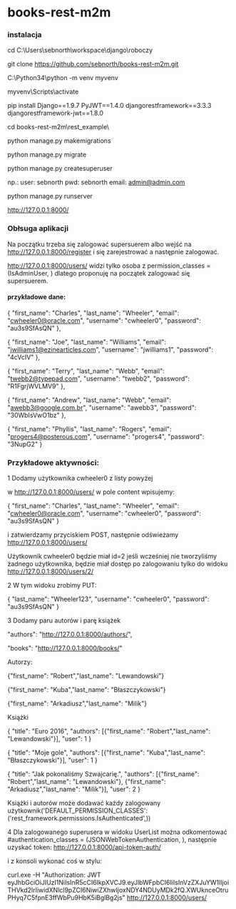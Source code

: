 # books-rest-m2m

### instalacja

cd C:\Users\sebnorth\workspace\django\roboczy

git clone https://github.com/sebnorth/books-rest-m2m.git

C:\Python34\python -m venv myvenv

myvenv\Scripts\activate

pip install Django==1.9.7 PyJWT==1.4.0 djangorestframework==3.3.3 djangorestframework-jwt==1.8.0

cd books-rest-m2m\rest_example\

python manage.py makemigrations

python manage.py migrate

python manage.py createsuperuser

np.: user: sebnorth pwd: sebnorth email: admin@admin.com

python manage.py runserver

http://127.0.0.1:8000/

### Obłsuga aplikacji

Na początku trzeba się zalogować supersuerem albo wejść na http://127.0.0.1:8000/register i się zarejestrować a następnie zalogować. 

http://127.0.0.1:8000/users/ widzi tylko osoba z permission_classes =(IsAdminUser, )
dlatego proponuję na początek zalogować się supersuerem. 

#### przykładowe dane: 

{
  "first_name": "Charles",
  "last_name": "Wheeler",
  "email": "cwheeler0@oracle.com",
  "username": "cwheeler0",
  "password": "au3s9SfAsQN"
}, 

{
  "first_name": "Joe",
  "last_name": "Williams",
  "email": "jwilliams1@ezinearticles.com",
  "username": "jwilliams1",
  "password": "4cVcIV"
}, 

{
  "first_name": "Terry",
  "last_name": "Webb",
  "email": "twebb2@typepad.com",
  "username": "twebb2",
  "password": "R1FgrjWVLMV9"
}, 

{
  "first_name": "Andrew",
  "last_name": "Webb",
  "email": "awebb3@google.com.br",
  "username": "awebb3",
  "password": "30WbIsVwO1bz"
}, 

{
  "first_name": "Phyllis",
  "last_name": "Rogers",
  "email": "progers4@posterous.com",
  "username": "progers4",
  "password": "3NupG2"
}

### Przykładowe aktywności: 

1 Dodamy użytkownika cwheeler0 z listy powyżej

w http://127.0.0.1:8000/users/ w pole content wpisujemy: 

{
  "first_name": "Charles",
  "last_name": "Wheeler",
  "email": "cwheeler0@oracle.com",
  "username": "cwheeler0",
  "password": "au3s9SfAsQN"
}

i zatwierdzamy przyciskiem POST, następnie odświeżamy http://127.0.0.1:8000/users/

Użytkownik cwheeler0 będzie miał id=2 jeśli wcześniej nie tworzyliśmy żadnego użytkownika, będzie miał dostęp po zalogowaniu tylko do widoku  http://127.0.0.1:8000/users/2/

2 W tym widoku zrobimy PUT:

{
"last_name": "Wheeler123",
"username": "cwheeler0",
"password": "au3s9SfAsQN"
}


3 Dodamy paru autorów i parę książek

"authors": "http://127.0.0.1:8000/authors/",

"books": "http://127.0.0.1:8000/books/"

Autorzy:

{"first_name": "Robert","last_name": "Lewandowski"}

{"first_name": "Kuba","last_name": "Błaszczykowski"}

{"first_name": "Arkadiusz","last_name": "Milik"}

Książki

{
    "title": "Euro 2016",
    "authors": [{"first_name": "Robert","last_name": "Lewandowski"}],
    "user": 1
}

{
    "title": "Moje gole",
    "authors": [{"first_name": "Kuba","last_name": "Błaszczykowski"}],
    "user": 1
}


{
    "title": "Jak pokonaliśmy Szwajcarię.",
    "authors": [{"first_name": "Robert","last_name": "Lewandowski"}, {"first_name": "Arkadiusz","last_name": "Milik"}],
    "user": 2
}

Książki i autorów może dodawać każdy zalogowany użytkownik('DEFAULT_PERMISSION_CLASSES': ('rest_framework.permissions.IsAuthenticated',))

4 Dla zalogowanego superusera w widoku UserList można odkomentować #authentication_classes = (JSONWebTokenAuthentication, ), następnie uzyskać token: http://127.0.0.1:8000/api-token-auth/

i z konsoli wykonać coś w stylu:

curl.exe -H "Authorization: JWT eyJhbGciOiJIUzI1NiIsInR5cCI6IkpXVCJ9.eyJlbWFpbCI6IiIsInVzZXJuYW1lIjoiTHVkd2lrIiwidXNlcl9pZCI6NiwiZXhwIjoxNDY4NDUyMDk2fQ.XWUknceOtruPHyq7C5fpnE3ffWbPu9HbK5iBglBg2js" http://127.0.0.1:8000/users/
